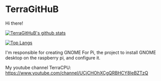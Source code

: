 # TerraGitHuB
Hi there!

[![TerraGitHuB's github stats](https://github-readme-stats.vercel.app/api?username=TerraGitHuB&theme=monokai&show_icons=True)](https://github.com/anuraghazra/github-readme-stats)


[![Top Langs](https://github-readme-stats.vercel.app/api/top-langs/?username=TerraGitHuB&theme=monokai)](https://github.com/anuraghazra/github-readme-stats)


I'm responsible for creating GNOME For Pi, the project to install GNOME desktop on the raspberry pi, and configure it.

My youtube channel TerraCPU: https://www.youtube.com/channel/UCjCHOhXCgQRBHCY8IeBZTzQ

